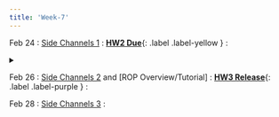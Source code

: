 ```yaml
---
title: 'Week-7'
---
```



Feb 24
: [Side Channels 1](https://purdue.brightspace.com/d2l/le/content/832199/viewContent/14676366/View)
  :  [**HW2 Due**](https://purdue.brightspace.com/d2l/le/content/832199/viewContent/14161251/View){: .label .label-yellow }
  : <details title="recommended readings" class="my"><summary><i class="icon fas fa-book-reader "></i></summary><span class="fs-2" markdown=1>Read:[Spectre Attacks: Exploiting Speculative Execution](https://spectreattack.com/spectre.pdf) by Paul Kocher et al.</span></details>

Feb 26
: [Side Channels 2](https://purdue.brightspace.com/d2l/le/content/832199/viewContent/14676372/View) and [ROP Overview/Tutorial]
  : [**HW3 Release**](https://purdue.brightspace.com/d2l/le/content/832199/viewContent/14256149/View){: .label .label-purple }
  : [](#)
  

Feb 28
: [Side Channels 3](https://purdue.brightspace.com/d2l/le/content/832199/viewContent/14701042/View)
  : [](#)
  
